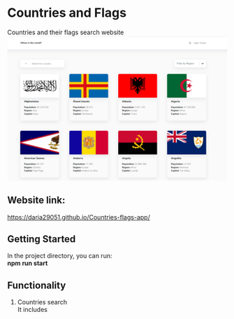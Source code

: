 # Countries and Flags <br/>
Countries and their flags search website <br/>
<img src="src/assets/img/interface.png" />

## Website link: <br/>
<a target="_blank">https://daria29051.github.io/Countries-flags-app/</a>

## Getting Started
In the project directory, you can run: <br/>
<strong>  npm run start </strong>

## Functionality <br/>
1. Countries search <br/>
It includes 
